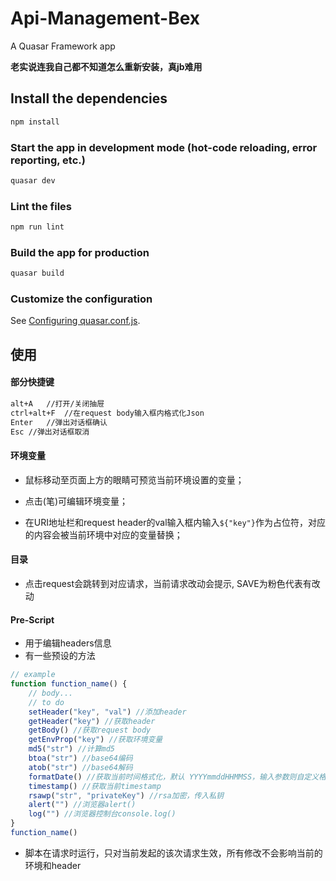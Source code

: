# Api-Management-Bex

A Quasar Framework app

**老实说连我自己都不知道怎么重新安装，真jb难用**
## Install the dependencies
```bash
npm install
```

### Start the app in development mode (hot-code reloading, error reporting, etc.)
```bash
quasar dev
```

### Lint the files
```bash
npm run lint
```

### Build the app for production
```bash
quasar build
```

### Customize the configuration
See [Configuring quasar.conf.js](https://quasar.dev/quasar-cli/quasar-conf-js).



## 使用

#### 部分快捷键

```bash
alt+A	//打开/关闭抽屉
ctrl+alt+F	//在request body输入框内格式化Json
Enter	//弹出对话框确认
Esc	//弹出对话框取消
```



#### 环境变量

- 鼠标移动至页面上方的眼睛可预览当前环境设置的变量；

- 点击(笔)可编辑环境变量；
- 在URI地址栏和request header的val输入框内输入```${"key"}```作为占位符，对应的内容会被当前环境中对应的变量替换；



#### 目录

- 点击request会跳转到对应请求，当前请求改动会提示, SAVE为粉色代表有改动



#### Pre-Script

- 用于编辑headers信息
- 有一些预设的方法

```javascript
// example
function function_name() {
  	// body...
  	// to do
    setHeader("key", "val") //添加header
    getHeader("key") //获取header
    getBody() //获取request body
    getEnvProp("key") //获取环境变量
    md5("str") //计算md5
    btoa("str") //base64编码
    atob("str") //base64解码
    formatDate() //获取当前时间格式化，默认 YYYYmmddHHMMSS，输入参数则自定义格式化
    timestamp() //获取当前timestamp
    rsawp("str", "privateKey") //rsa加密，传入私钥
    alert("") //浏览器alert()
    log("") //浏览器控制台console.log()
}
function_name()
```

- 脚本在请求时运行，只对当前发起的该次请求生效，所有修改不会影响当前的环境和header
